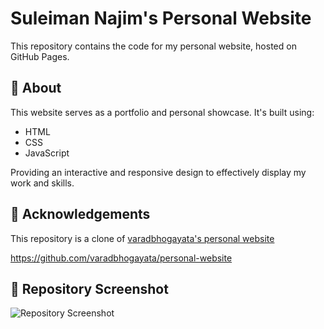 # Suleiman Najim's Personal Website

This repository contains the code for my personal website, hosted on GitHub Pages.

## 🌟 About

This website serves as a portfolio and personal showcase. It's built using:

- HTML
- CSS
- JavaScript

Providing an interactive and responsive design to effectively display my work and skills.

## 🙏 Acknowledgements

This repository is a clone of [varadbhogayata's personal website](https://github.com/varadbhogayata/personal-website)

https://github.com/varadbhogayata/personal-website


## 📸 Repository Screenshot

![Repository Screenshot](path-to-your-screenshot)

